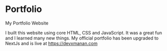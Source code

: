 # Portfolio
 My Portfolio Website

I built this website using core HTML, CSS and JavaScript. It was a great fun and I learned many new things. My official portfolio has been upgraded to NextJs and is live at https://devxmanan.com

